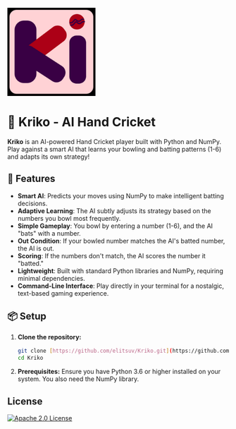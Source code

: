 <p align="left">
  <img src="ki.jpg" alt="Kriko Logo" width="200">
</p>

# 🏏 Kriko - AI Hand Cricket

**Kriko** is an AI-powered Hand Cricket player built with Python and NumPy. Play against a smart AI that learns your bowling and batting patterns (1-6) and adapts its own strategy!


## 🚀 Features

- **Smart AI**: Predicts your moves using NumPy to make intelligent batting decisions.
- **Adaptive Learning**: The AI subtly adjusts its strategy based on the numbers you bowl most frequently.
- **Simple Gameplay**: You bowl by entering a number (1-6), and the AI "bats" with a number.
- **Out Condition**: If your bowled number matches the AI's batted number, the AI is out.
- **Scoring**: If the numbers don't match, the AI scores the number it "batted."
- **Lightweight**: Built with standard Python libraries and NumPy, requiring minimal dependencies.
- **Command-Line Interface**: Play directly in your terminal for a nostalgic, text-based gaming experience.

## 📦 Setup

1. **Clone the repository:**
   ```sh
   git clone [https://github.com/elitsuv/Kriko.git](https://github.com/elitsuv/Kriko.git)
   cd Kriko

2. **Prerequisites:**
Ensure you have Python 3.6 or higher installed on your system. You also need the NumPy library.

## License 
[![Apache 2.0 License](https://img.shields.io/badge/License-Apache%202.0-blue.svg)](https://opensource.org/licenses/Apache-2.0)
